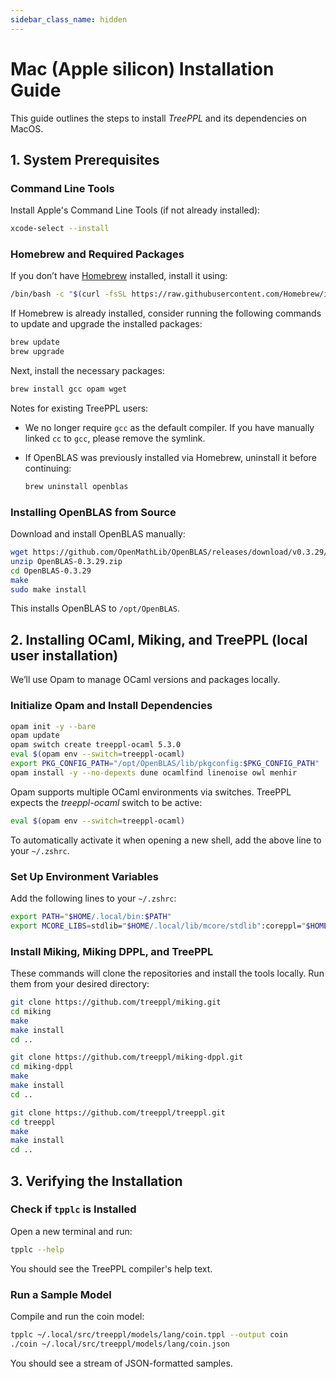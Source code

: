 ```yaml
---
sidebar_class_name: hidden
---
```


# Mac (Apple silicon) Installation Guide

This guide outlines the steps to install *TreePPL* and its dependencies on MacOS.

## 1. System Prerequisites

### Command Line Tools

Install Apple's Command Line Tools (if not already installed):

```bash
xcode-select --install
```

### Homebrew and Required Packages

If you don’t have [Homebrew](https://brew.sh/) installed, install it using:

```bash
/bin/bash -c "$(curl -fsSL https://raw.githubusercontent.com/Homebrew/install/HEAD/install.sh)"
```

If Homebrew is already installed, consider running the following commands to update and upgrade the installed packages:

```bash
brew update
brew upgrade
```

Next, install the necessary packages:

```bash
brew install gcc opam wget
```

Notes for existing TreePPL users:

- We no longer require `gcc` as the default compiler. If you have manually linked `cc` to `gcc`, please remove the symlink.
- If OpenBLAS was previously installed via Homebrew, uninstall it before continuing:
  
  ```bash
  brew uninstall openblas
  ```

### Installing OpenBLAS from Source

Download and install OpenBLAS manually:

```bash
wget https://github.com/OpenMathLib/OpenBLAS/releases/download/v0.3.29/OpenBLAS-0.3.29.zip
unzip OpenBLAS-0.3.29.zip
cd OpenBLAS-0.3.29
make
sudo make install
```
This installs OpenBLAS to `/opt/OpenBLAS`.

## 2. Installing OCaml, Miking, and TreePPL (local user installation)

We’ll use Opam to manage OCaml versions and packages locally.

### Initialize Opam and Install Dependencies

```bash
opam init -y --bare
opam update
opam switch create treeppl-ocaml 5.3.0
eval $(opam env --switch=treeppl-ocaml)
export PKG_CONFIG_PATH="/opt/OpenBLAS/lib/pkgconfig:$PKG_CONFIG_PATH"
opam install -y --no-depexts dune ocamlfind linenoise owl menhir
```

Opam supports multiple OCaml environments via switches. TreePPL expects the *treeppl-ocaml* switch to be active:

```bash
eval $(opam env --switch=treeppl-ocaml)
```

To automatically activate it when opening a new shell, add the above line to your `~/.zshrc`.

### Set Up Environment Variables

Add the following lines to your `~/.zshrc`:

```bash
export PATH="$HOME/.local/bin:$PATH"
export MCORE_LIBS=stdlib="$HOME/.local/lib/mcore/stdlib":coreppl="$HOME/.local/src/coreppl":treeppl="$HOME/.local/src/treeppl"
```

### Install Miking, Miking DPPL, and TreePPL

These commands will clone the repositories and install the tools locally. Run them from your desired directory:

```bash
git clone https://github.com/treeppl/miking.git
cd miking
make
make install
cd ..
```

```bash
git clone https://github.com/treeppl/miking-dppl.git
cd miking-dppl
make
make install
cd ..
```

```bash
git clone https://github.com/treeppl/treeppl.git
cd treeppl
make
make install
cd ..
```

## 3. Verifying the Installation

### Check if `tpplc` is Installed

Open a new terminal and run:

```bash
tpplc --help
```

You should see the TreePPL compiler's help text.

### Run a Sample Model

Compile and run the coin model:

```bash
tpplc ~/.local/src/treeppl/models/lang/coin.tppl --output coin
./coin ~/.local/src/treeppl/models/lang/coin.json
```

You should see a stream of JSON-formatted samples.
